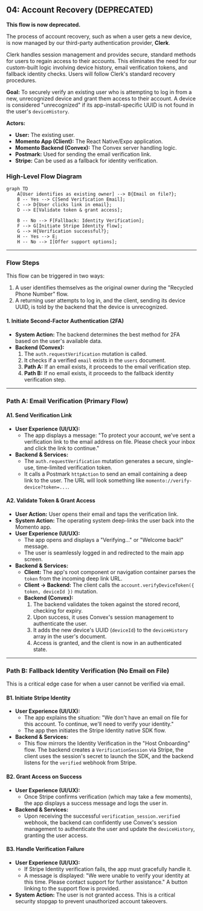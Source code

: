 ## 04: Account Recovery (DEPRECATED)

**This flow is now deprecated.**

The process of account recovery, such as when a user gets a new device, is now managed by our third-party authentication provider, **Clerk**.

Clerk handles session management and provides secure, standard methods for users to regain access to their accounts. This eliminates the need for our custom-built logic involving device history, email verification tokens, and fallback identity checks. Users will follow Clerk's standard recovery procedures.

**Goal:** To securely verify an existing user who is attempting to log in from a new, unrecognized device and grant them access to their account. A device is considered "unrecognized" if its app-install-specific UUID is not found in the user's `deviceHistory`.

**Actors:**

- **User:** The existing user.
- **Momento App (Client):** The React Native/Expo application.
- **Momento Backend (Convex):** The Convex server handling logic.
- **Postmark:** Used for sending the email verification link.
- **Stripe:** Can be used as a fallback for identity verification.

### High-Level Flow Diagram

```mermaid
graph TD
    A[User identifies as existing owner] --> B{Email on file?};
    B -- Yes --> C[Send Verification Email];
    C --> D{User clicks link in email};
    D --> E[Validate token & grant access];

    B -- No --> F[Fallback: Identity Verification];
    F --> G[Initiate Stripe Identity flow];
    G --> H{Verification successful?};
    H -- Yes --> E;
    H -- No --> I[Offer support options];

```

---

### Flow Steps

This flow can be triggered in two ways:

1.  A user identifies themselves as the original owner during the "Recycled Phone Number" flow.
2.  A returning user attempts to log in, and the client, sending its device UUID, is told by the backend that the device is unrecognized.

#### 1. Initiate Second-Factor Authentication (2FA)

- **System Action:** The backend determines the best method for 2FA based on the user's available data.
- **Backend (Convex):**
  1.  The `auth.requestVerification` mutation is called.
  2.  It checks if a verified `email` exists in the `users` document.
  3.  **Path A:** If an email exists, it proceeds to the email verification step.
  4.  **Path B:** If no email exists, it proceeds to the fallback identity verification step.

---

### Path A: Email Verification (Primary Flow)

#### A1. Send Verification Link

- **User Experience (UI/UX):**
  - The app displays a message: "To protect your account, we've sent a verification link to the email address on file. Please check your inbox and click the link to continue."
- **Backend & Services:**
  - The `auth.requestVerification` mutation generates a secure, single-use, time-limited verification token.
  - It calls a Postmark `httpAction` to send an email containing a deep link to the user. The URL will look something like `momento://verify-device?token=...`.

#### A2. Validate Token & Grant Access

- **User Action:** User opens their email and taps the verification link.
- **System Action:** The operating system deep-links the user back into the Momento app.
- **User Experience (UI/UX):**
  - The app opens and displays a "Verifying..." or "Welcome back!" message.
  - The user is seamlessly logged in and redirected to the main app screen.
- **Backend & Services:**
  - **Client:** The app's root component or navigation container parses the `token` from the incoming deep link URL.
  - **Client -> Backend:** The client calls the `account.verifyDeviceToken({ token, deviceId })` mutation.
  - **Backend (Convex):**
    1.  The backend validates the token against the stored record, checking for expiry.
    2.  Upon success, it uses Convex's session management to authenticate the user.
    3.  It adds the new device's UUID (`deviceId`) to the `deviceHistory` array in the user's document.
    4.  Access is granted, and the client is now in an authenticated state.

---

### Path B: Fallback Identity Verification (No Email on File)

This is a critical edge case for when a user cannot be verified via email.

#### B1. Initiate Stripe Identity

- **User Experience (UI/UX):**
  - The app explains the situation: "We don't have an email on file for this account. To continue, we'll need to verify your identity."
  - The app then initiates the Stripe Identity native SDK flow.
- **Backend & Services:**
  - This flow mirrors the Identity Verification in the "Host Onboarding" flow. The backend creates a `VerificationSession` via Stripe, the client uses the session's secret to launch the SDK, and the backend listens for the `verified` webhook from Stripe.

#### B2. Grant Access on Success

- **User Experience (UI/UX):**
  - Once Stripe confirms verification (which may take a few moments), the app displays a success message and logs the user in.
- **Backend & Services:**
  - Upon receiving the successful `verification_session.verified` webhook, the backend can confidently use Convex's session management to authenticate the user and update the `deviceHistory`, granting the user access.

#### B3. Handle Verification Failure

- **User Experience (UI/UX):**
  - If Stripe Identity verification fails, the app must gracefully handle it.
  - A message is displayed: "We were unable to verify your identity at this time. Please contact support for further assistance." A button linking to the support flow is provided.
- **System Action:** The user is not granted access. This is a critical security stopgap to prevent unauthorized account takeovers.
